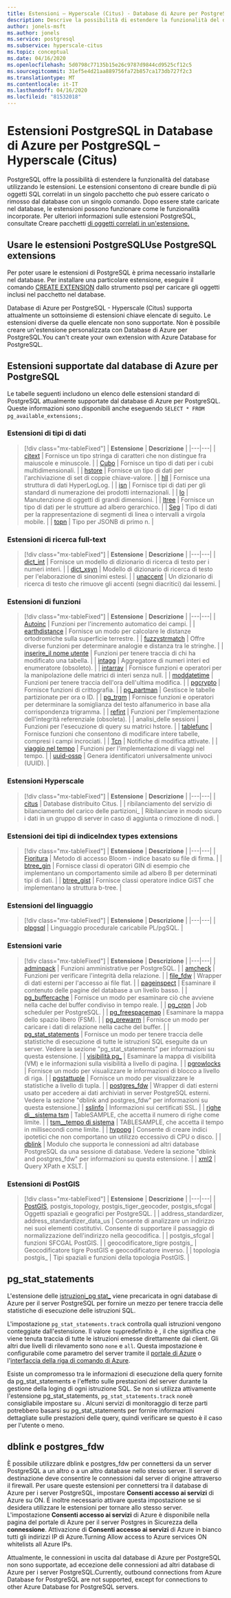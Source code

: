```yaml
---
title: Estensioni – Hyperscale (Citus) - Database di Azure per PostgreSQLExtensions – Hyperscale (Citus) - Azure Database for PostgreSQL
description: Descrive la possibilità di estendere la funzionalità del database usando le estensioni nel database di Azure per PostgreSQL - Hyperscale (Citus)
author: jonels-msft
ms.author: jonels
ms.service: postgresql
ms.subservice: hyperscale-citus
ms.topic: conceptual
ms.date: 04/16/2020
ms.openlocfilehash: 5d0798c77135b15e26c9787d9844cd9525cf12c5
ms.sourcegitcommit: 31ef5e4d21aa889756fa72b857ca173db727f2c3
ms.translationtype: MT
ms.contentlocale: it-IT
ms.lasthandoff: 04/16/2020
ms.locfileid: "81532018"
---
```

# <a name="postgresql-extensions-in-azure-database-for-postgresql--hyperscale-citus"></a>Estensioni PostgreSQL in Database di Azure per PostgreSQL – Hyperscale (Citus)

PostgreSQL offre la possibilità di estendere la funzionalità del database utilizzando le estensioni. Le estensioni consentono di creare bundle di più oggetti SQL correlati in un singolo pacchetto che può essere caricato o rimosso dal database con un singolo comando. Dopo essere state caricate nel database, le estensioni possono funzionare come le funzionalità incorporate. Per ulteriori informazioni sulle estensioni PostgreSQL, consultate Creare pacchetti [di oggetti correlati in un'estensione.](https://www.postgresql.org/docs/current/static/extend-extensions.html)

## <a name="use-postgresql-extensions"></a>Usare le estensioni PostgreSQLUse PostgreSQL extensions

Per poter usare le estensioni di PostgreSQL è prima necessario installarle nel database. Per installare una particolare estensione, eseguire il comando [CREATE EXTENSION](https://www.postgresql.org/docs/current/static/sql-createextension.html) dallo strumento psql per caricare gli oggetti inclusi nel pacchetto nel database.

Database di Azure per PostgreSQL - Hyperscale (Citus) supporta attualmente un sottoinsieme di estensioni chiave elencate di seguito. Le estensioni diverse da quelle elencate non sono supportate. Non è possibile creare un'estensione personalizzata con Database di Azure per PostgreSQL.You can't create your own extension with Azure Database for PostgreSQL.

## <a name="extensions-supported-by-azure-database-for-postgresql"></a>Estensioni supportate dal database di Azure per PostgreSQL

Le tabelle seguenti includono un elenco delle estensioni standard di PostgreSQL attualmente supportate dal database di Azure per PostgreSQL. Queste informazioni sono disponibili anche eseguendo `SELECT * FROM pg_available_extensions;`.

### <a name="data-types-extensions"></a>Estensioni di tipi di dati

> [!div class="mx-tableFixed"]
> | **Estensione** | **Descrizione** |
> |---|---|
> | [citext](https://www.postgresql.org/docs/current/static/citext.html) | Fornisce un tipo stringa di caratteri che non distingue fra maiuscole e minuscole. |
> | [Cubo](https://www.postgresql.org/docs/current/static/cube.html) | Fornisce un tipo di dati per i cubi multidimensionali. |
> | [hstore](https://www.postgresql.org/docs/current/static/hstore.html) | Fornisce un tipo di dati per l'archiviazione di set di coppie chiave-valore. |
> | [hll](https://github.com/citusdata/postgresql-hll) | Fornisce una struttura di dati HyperLogLog. |
> | [isn](https://www.postgresql.org/docs/current/static/isn.html) | Fornisce tipi di dati per gli standard di numerazione dei prodotti internazionali. |
> | [lo](https://www.postgresql.org/docs/current/lo.html) | Manutenzione di oggetti di grandi dimensioni. |
> | [ltree](https://www.postgresql.org/docs/current/static/ltree.html) | Fornisce un tipo di dati per le strutture ad albero gerarchico. |
> | [Seg](https://www.postgresql.org/docs/current/seg.html) | Tipo di dati per la rappresentazione di segmenti di linea o intervalli a virgola mobile. |
> | [topn](https://github.com/citusdata/postgresql-topn/) | Tipo per JSONB di primo n. |

### <a name="full-text-search-extensions"></a>Estensioni di ricerca full-text

> [!div class="mx-tableFixed"]
> | **Estensione** | **Descrizione** |
> |---|---|
> | [dict\_int](https://www.postgresql.org/docs/current/static/dict-int.html) | Fornisce un modello di dizionario di ricerca di testo per i numeri interi. |
> | [dict\_xsyn](https://www.postgresql.org/docs/current/dict-xsyn.html) | Modello di dizionario di ricerca di testo per l'elaborazione di sinonimi estesi. |
> | [unaccent](https://www.postgresql.org/docs/current/static/unaccent.html) | Un dizionario di ricerca di testo che rimuove gli accenti (segni diacritici) dai lessemi. |

### <a name="functions-extensions"></a>Estensioni di funzioni

> [!div class="mx-tableFixed"]
> | **Estensione** | **Descrizione** |
> |---|---|
> | [Autoinc](https://www.postgresql.org/docs/current/contrib-spi.html#id-1.11.7.45.7) | Funzioni per l'incremento automatico dei campi. |
> | [earthdistance](https://www.postgresql.org/docs/current/static/earthdistance.html) | Fornisce un modo per calcolare le distanze ortodromiche sulla superficie terrestre. |
> | [fuzzystrmatch](https://www.postgresql.org/docs/current/static/fuzzystrmatch.html) | Offre diverse funzioni per determinare analogie e distanza tra le stringhe. |
> | [inserire\_il nome utente](https://www.postgresql.org/docs/current/contrib-spi.html#id-1.11.7.45.8) | Funzioni per tenere traccia di chi ha modificato una tabella. |
> | [intagg](https://www.postgresql.org/docs/current/intagg.html) | Aggregatore di numeri interi ed enumeratore (obsoleto). |
> | [intarray](https://www.postgresql.org/docs/current/static/intarray.html) | Fornisce funzioni e operatori per la manipolazione delle matrici di interi senza null. |
> | [moddatetime](https://www.postgresql.org/docs/current/contrib-spi.html#id-1.11.7.45.9) | Funzioni per tenere traccia dell'ora dell'ultima modifica. |
> | [pgcrypto](https://www.postgresql.org/docs/current/static/pgcrypto.html) | Fornisce funzioni di crittografia. |
> | [pg\_partman](https://pgxn.org/dist/pg_partman/doc/pg_partman.html) | Gestisce le tabelle partizionate per ora o ID. |
> | [pg\_trgm](https://www.postgresql.org/docs/current/static/pgtrgm.html) | Fornisce funzioni e operatori per determinare la somiglianza del testo alfanumerico in base alla corrispondenza trigramma. |
> | [refint](https://www.postgresql.org/docs/current/contrib-spi.html#id-1.11.7.45.5) | Funzioni per l'implementazione dell'integrità referenziale (obsoleta). |
> | analisi\_delle sessioni | Funzioni per l'esecuzione di query su matrici hstore. |
> | [tablefunc](https://www.postgresql.org/docs/current/static/tablefunc.html) | Fornisce funzioni che consentono di modificare intere tabelle, compresi i campi incrociati. |
> | [Tcn](https://www.postgresql.org/docs/current/tcn.html) | Notifiche di modifica attivate. |
> | [viaggio nel tempo](https://www.postgresql.org/docs/current/contrib-spi.html#id-1.11.7.45.6) | Funzioni per l'implementazione di viaggi nel tempo. |
> | [uuid-ossp](https://www.postgresql.org/docs/current/static/uuid-ossp.html) | Genera identificatori universalmente univoci (UUID). |

### <a name="hyperscale-extensions"></a>Estensioni Hyperscale

> [!div class="mx-tableFixed"]
> | **Estensione** | **Descrizione** |
> |---|---|
> | [citus](https://github.com/citusdata/citus) | Database distribuito Citus. |
> | ribilanciamento del servizio di bilanciamento del carico delle partizioni\_ | Ribilanciare in modo sicuro i dati in un gruppo di server in caso di aggiunta o rimozione di nodi. |

### <a name="index-types-extensions"></a>Estensioni dei tipi di indiceIndex types extensions

> [!div class="mx-tableFixed"]
> | **Estensione** | **Descrizione** |
> |---|---|
> | [Fioritura](https://www.postgresql.org/docs/current/bloom.html) | Metodo di accesso Bloom - indice basato su file di firma. |
> | [btree\_gin](https://www.postgresql.org/docs/current/static/btree-gin.html) | Fornisce classi di operatori GIN di esempio che implementano un comportamento simile ad albero B per determinati tipi di dati. |
> | [btree\_gist](https://www.postgresql.org/docs/current/static/btree-gist.html) | Fornisce classi operatore indice GiST che implementano la struttura b-tree. |

### <a name="language-extensions"></a>Estensioni del linguaggio

> [!div class="mx-tableFixed"]
> | **Estensione** | **Descrizione** |
> |---|---|
> | [plpgsql](https://www.postgresql.org/docs/current/static/plpgsql.html) | Linguaggio procedurale caricabile PL/pgSQL. |

### <a name="miscellaneous-extensions"></a>Estensioni varie

> [!div class="mx-tableFixed"]
> | **Estensione** | **Descrizione** |
> |---|---|
> | [adminpack](https://www.postgresql.org/docs/current/adminpack.html) | Funzioni amministrative per PostgreSQL. |
> | [amcheck](https://www.postgresql.org/docs/current/amcheck.html) | Funzioni per verificare l'integrità della relazione. |
> | [file\_fdw](https://www.postgresql.org/docs/current/file-fdw.html) | Wrapper di dati esterni per l'accesso ai file flat. |
> | [pageinspect](https://www.postgresql.org/docs/current/pageinspect.html) | Esaminare il contenuto delle pagine del database a un livello basso. |
> | [pg\_buffercache](https://www.postgresql.org/docs/current/static/pgbuffercache.html) | Fornisce un modo per esaminare ciò che avviene nella cache del buffer condiviso in tempo reale. |
> | [pg\_cron](https://github.com/citusdata/pg_cron) | Job scheduler per PostgreSQL. |
> | [pg\_freespacemap](https://www.postgresql.org/docs/current/pgfreespacemap.html) | Esaminare la mappa dello spazio libero (FSM). |
> | [pg\_prewarm](https://www.postgresql.org/docs/current/static/pgprewarm.html) | Fornisce un modo per caricare i dati di relazione nella cache del buffer. |
> | [pg\_stat\_statements](https://www.postgresql.org/docs/current/static/pgstatstatements.html) | Fornisce un modo per tenere traccia delle statistiche di esecuzione di tutte le istruzioni SQL eseguite da un server. Vedere la sezione "pg_stat_statements" per informazioni su questa estensione. |
> | [visibilità pg\_](https://www.postgresql.org/docs/current/pgvisibility.html) | Esaminare la mappa di visibilità (VM) e le informazioni sulla visibilità a livello di pagina. |
> | [pgrowlocks](https://www.postgresql.org/docs/current/static/pgrowlocks.html) | Fornisce un modo per visualizzare le informazioni di blocco a livello di riga. |
> | [pgstattuple](https://www.postgresql.org/docs/current/static/pgstattuple.html) | Fornisce un modo per visualizzare le statistiche a livello di tupla. |
> | [postgres\_fdw](https://www.postgresql.org/docs/current/static/postgres-fdw.html) | Wrapper di dati esterni usato per accedere ai dati archiviati in server PostgreSQL esterni. Vedere la sezione "dblink and postgres_fdw" per informazioni su questa estensione.|
> | [sslinfo](https://www.postgresql.org/docs/current/sslinfo.html) | Informazioni sui certificati SSL. |
> | [righe di\_\_sistema tsm](https://www.postgresql.org/docs/current/tsm-system-rows.html) | TableSAMPLE, che accetta il numero di righe come limite. |
> | [tsm\_\_tempo di sistema](https://www.postgresql.org/docs/current/tsm-system-time.html) | TABLESAMPLE, che accetta il tempo in millisecondi come limite. |
> | [hypopg](https://hypopg.readthedocs.io/en/latest/) | Consente di creare indici ipotetici che non comportano un utilizzo eccessivo di CPU o disco. |
> | [dblink](https://www.postgresql.org/docs/current/dblink.html) | Modulo che supporta le connessioni ad altri database PostgreSQL da una sessione di database. Vedere la sezione "dblink and postgres_fdw" per informazioni su questa estensione. |
> | [xml2](https://www.postgresql.org/docs/current/xml2.html) | Query XPath e XSLT. |


### <a name="postgis-extensions"></a>Estensioni di PostGIS

> [!div class="mx-tableFixed"]
> | **Estensione** | **Descrizione** |
> |---|---|
> | [PostGIS](https://www.postgis.net/), postgis\_topology, postgis\_tiger\_geocoder, postgis\_sfcgal | Oggetti spaziali e geografici per PostgreSQL. |
> | address\_standardizer, address\_standardizer\_data\_us | Consente di analizzare un indirizzo nei suoi elementi costitutivi. Consente di supportare il passaggio di normalizzazione dell'indirizzo nella geocodifica. |
> | postgis\_sfcgal | funzioni SFCGAL PostGIS. |
> | geocodificatore\_tigre postgis\_ | Geocodificatore tigre PostGIS e geocodificatore inverso. |
> | topologia postgis\_ | Tipi spaziali e funzioni della topologia PostGIS. |


## <a name="pg_stat_statements"></a>pg_stat_statements
L'estensione delle [istruzioni\_pg stat\_](https://www.postgresql.org/docs/current/pgstatstatements.html) viene precaricata in ogni database di Azure per il server PostgreSQL per fornire un mezzo per tenere traccia delle statistiche di esecuzione delle istruzioni SQL.

L'impostazione `pg_stat_statements.track` controlla quali istruzioni vengono conteggiate dall'estensione. Il valore `top`predefinito è , il che significa che viene tenuta traccia di tutte le istruzioni emesse direttamente dai client. Gli altri due livelli di rilevamento sono `none` e `all`. Questa impostazione è configurabile come parametro del server tramite il [portale di Azure](https://docs.microsoft.com/azure/postgresql/howto-configure-server-parameters-using-portal) o l'[interfaccia della riga di comando di Azure](https://docs.microsoft.com/azure/postgresql/howto-configure-server-parameters-using-cli).

Esiste un compromesso tra le informazioni di esecuzione della query fornite da pg_stat_statements e l'effetto sulle prestazioni del server durante la gestione della loging di ogni istruzione SQL. Se non si utilizza attivamente l'estensione pg_stat_statements, `pg_stat_statements.track` `none`è consigliabile impostare su . Alcuni servizi di monitoraggio di terze parti potrebbero basarsi su pg_stat_statements per fornire informazioni dettagliate sulle prestazioni delle query, quindi verificare se questo è il caso per l'utente o meno.

## <a name="dblink-and-postgres_fdw"></a>dblink e postgres_fdw
È possibile utilizzare dblink e postgres_fdw per connettersi da un server PostgreSQL a un altro o a un altro database nello stesso server. Il server di destinazione deve consentire le connessioni dal server di origine attraverso il firewall. Per usare queste estensioni per connettersi tra il database di Azure per i server PostgreSQL, impostare **Consenti accesso ai servizi** di Azure su ON. È inoltre necessario attivare questa impostazione se si desidera utilizzare le estensioni per tornare allo stesso server. L'impostazione **Consenti accesso ai servizi** di Azure è disponibile nella pagina del portale di Azure per il server Postgres in Sicurezza della **connessione**. Attivazione di **Consenti accesso ai servizi** di Azure in bianco tutti gli indirizzi IP di Azure.Turning Allow access to Azure services ON whitelists all Azure IPs.

Attualmente, le connessioni in uscita dal database di Azure per PostgreSQL non sono supportate, ad eccezione delle connessioni ad altri database di Azure per i server PostgreSQL.Currently, outbound connections from Azure Database for PostgreSQL are not supported, except for connections to other Azure Database for PostgreSQL servers.
